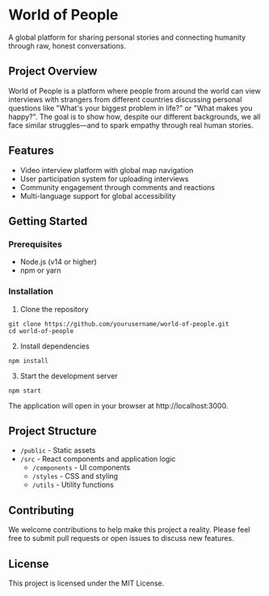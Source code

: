 # World of People

A global platform for sharing personal stories and connecting humanity through raw, honest conversations.

## Project Overview

World of People is a platform where people from around the world can view interviews with strangers from different countries discussing personal questions like "What's your biggest problem in life?" or "What makes you happy?". The goal is to show how, despite our different backgrounds, we all face similar struggles—and to spark empathy through real human stories.

## Features

- Video interview platform with global map navigation
- User participation system for uploading interviews
- Community engagement through comments and reactions
- Multi-language support for global accessibility

## Getting Started

### Prerequisites

- Node.js (v14 or higher)
- npm or yarn

### Installation

1. Clone the repository
```
git clone https://github.com/yourusername/world-of-people.git
cd world-of-people
```

2. Install dependencies
```
npm install
```

3. Start the development server
```
npm start
```

The application will open in your browser at http://localhost:3000.

## Project Structure

- `/public` - Static assets
- `/src` - React components and application logic
  - `/components` - UI components
  - `/styles` - CSS and styling
  - `/utils` - Utility functions

## Contributing

We welcome contributions to help make this project a reality. Please feel free to submit pull requests or open issues to discuss new features.

## License

This project is licensed under the MIT License. 